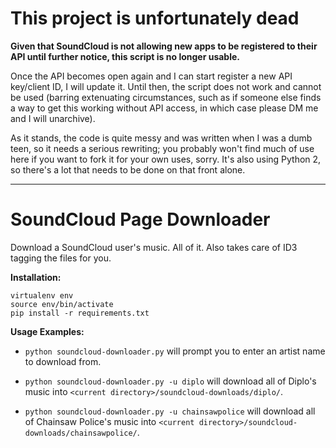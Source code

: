 # This project is unfortunately dead
**Given that SoundCloud is not allowing new apps to be registered to their API until further notice, this script is no longer usable.**

Once the API becomes open again and I can start register a new API key/client ID, I will update it. Until then, the script does not work and cannot be used (barring extenuating circumstances, such as if someone else finds a way to get this working without API access, in which case please DM me and I will unarchive).

As it stands, the code is quite messy and was written when I was a dumb teen, so it needs a serious rewriting; you probably won't find much of use here if you want to fork it for your own uses, sorry. It's also using Python 2, so there's a lot that needs to be done on that front alone.

--------------
SoundCloud Page Downloader
==========================
Download a SoundCloud user's music. All of it. Also takes care of ID3 tagging the files for you.

**Installation:**

    virtualenv env
    source env/bin/activate
    pip install -r requirements.txt

**Usage Examples:**

* `python soundcloud-downloader.py` will prompt you to enter an artist name to download from.

* `python soundcloud-downloader.py -u diplo` will download all of Diplo's music into `<current directory>/soundcloud-downloads/diplo/`.

* `python soundcloud-downloader.py -u chainsawpolice` will download all of Chainsaw Police's music into `<current directory>/soundcloud-downloads/chainsawpolice/`.
